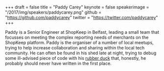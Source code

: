 +++
draft = false
title = "Paddy Carey"
keynote = false
speakerimage = "/2017/img/speakers/paddycarey.png"
github = "https://github.com/paddycarey"
twitter = "https://twitter.com/paddycarey"
+++

Paddy is a Senior Engineer at ShopKeep in Belfast, leading a small team that focusses on meeting the complex reporting needs of merchants on the ShopKeep platform. Paddy is the organiser of a number of local meetups, trying to help increase collaboration and sharing within the local tech community. He can often be found in his shed late at night, trying to debug some ill-advised piece of code with his [rubber duck](https://en.wikipedia.org/wiki/Rubber_duck_debugging) that, honestly, he probably should never have written in the first place.
